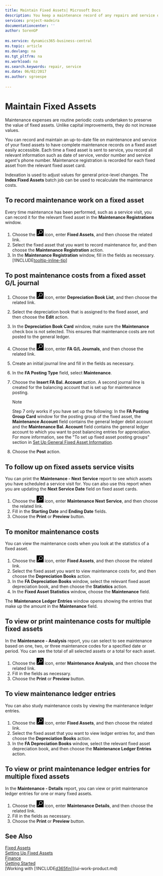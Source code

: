 ```yaml
---
title: Maintain Fixed Assets| Microsoft Docs
description: You keep a maintenance record of any repairs and service on a fixed asset.
services: project-madeira
documentationcenter: ''
author: SorenGP

ms.service: dynamics365-business-central
ms.topic: article
ms.devlang: na
ms.tgt_pltfrm: na
ms.workload: na
ms.search.keywords: repair, service
ms.date: 06/02/2017
ms.author: sgroespe

---
```

# Maintain Fixed Assets
Maintenance expenses are routine periodic costs undertaken to preserve the value of fixed assets. Unlike capital improvements, they do not increase values.

You can record and maintain an up-to-date file on maintenance and service of your fixed assets to have complete maintenance records on a fixed asset easily accessible. Each time a fixed asset is sent to service, you record all relevant information such as date of service, vendor number and service agent's phone number. Maintenance registration is recorded for each fixed asset from the relevant fixed asset card.

Indexation is used to adjust values for general price-level changes. The **Index Fixed Assets** batch job can be used to recalculate the maintenance costs.

## To record maintenance work on a fixed asset
Every time maintenance has been performed, such as a service visit, you can record it for the relevant fixed asset in the **Maintenance Registrations** window.  

1. Choose the ![Search for Page or Report](media/ui-search/search_small.png "Search for Page or Report icon") icon, enter **Fixed Assets**, and then choose the related link.  
2. Select the fixed asset that you want to record maintenance for, and then choose the **Maintenance Registration** action.
3. In the **Maintenance Registration** window, fill in the fields as necessary. [!INCLUDE[tooltip-inline-tip](includes/tooltip-inline-tip_md.md)]  

## To post maintenance costs from a fixed asset G/L journal
1. Choose the ![Search for Page or Report](media/ui-search/search_small.png "Search for Page or Report icon") icon, enter **Depreciation Book List**, and then choose the related link.  
2. Select the depreciation book that is assigned to the fixed asset, and then choose the **Edit** action.
3. In the **Depreciation Book Card** window, make sure the **Maintenance** check box is not selected. This ensures that maintenance costs are not posted to the general ledger.
4. Choose the ![Search for Page or Report](media/ui-search/search_small.png "Search for Page or Report icon") icon, enter **FA G/L Journals**, and then choose the related link.  
5. Create an initial journal line and fill in the fields as necessary.
6. In the **FA Posting Type** field, select **Maintenance**.
7. Choose the **Insert FA Bal. Account** action. A second journal line is created for the balancing account that is set up for maintenance posting.

    > [!NOTE]  
    >   Step 7 only works if you have set up the following: In the **FA Posting Group Card** window for the posting group of the fixed asset, the **Maintenance Account** field contains the general ledger debit account and the **Maintenance Bal. Account** field contains the general ledger account to which you want to post balancing entries for appreciation. For more information, see the "To set up fixed asset posting groups" section in [Set Up General Fixed Asset Information](fa-how-setup-general.md).
8. Choose the **Post** action.

## To follow up on fixed assets service visits
You can print the **Maintenance - Next Service** report to see which assets you have scheduled a service visit for. You can also use this report when you are updating the **Next Service Date** field on fixed asset cards.  

1. Choose the ![Search for Page or Report](media/ui-search/search_small.png "Search for Page or Report icon") icon, enter **Maintenance Next Service**, and then choose the related link.  
2. Fill in the **Starting Date** and **Ending Date** fields.  
3. Choose the **Print** or **Preview** button.

## To monitor maintenance costs
You can view the maintenance costs when you look at the statistics of a fixed asset.  

1. Choose the ![Search for Page or Report](media/ui-search/search_small.png "Search for Page or Report icon") icon, enter **Fixed Assets**, and then choose the related link.
2. Select the fixed asset you want to view maintenance costs for, and then choose the **Depreciation Books** action.
3. In the **FA Depreciation Books** window, select the relevant fixed asset depreciation book, and then choose the **Statistics** action.
4. In the **Fixed Asset Statistics** window, choose the **Maintenance** field.

The **Maintenance Ledger Entries** window opens showing the entries that make up the amount in the **Maintenance** field.

## To view or print maintenance costs for multiple fixed assets
In the **Maintenance - Analysis** report, you can select to see maintenance based on one, two, or three maintenance codes for a specified date or period. You can see the total of all selected assets or a total for each asset.

1. Choose the ![Search for Page or Report](media/ui-search/search_small.png "Search for Page or Report icon") icon, enter **Maintenance Analysis**, and then choose the related link.
2. Fill in the fields as necessary.
3. Choose the **Print** or **Preview** button.

## To view maintenance ledger entries
You can also study maintenance costs by viewing the maintenance ledger entries.  

1. Choose the ![Search for Page or Report](media/ui-search/search_small.png "Search for Page or Report icon") icon, enter **Fixed Assets**, and then choose the related link.
2. Select the fixed asset that you want to view ledger entries for, and then choose the **Depreciation Books** action.
3. In the **FA Depreciation Books** window, select the relevant fixed asset depreciation book, and then choose the **Maintenance Ledger Entries** action.

## To view or print maintenance ledger entries for multiple fixed assets
In the **Maintenance - Details** report, you can view or print maintenance ledger entries for one or many fixed assets.  

1. Choose the ![Search for Page or Report](media/ui-search/search_small.png "Search for Page or Report icon") icon, enter **Maintenance Details**, and then choose the related link.
2. Fill in the fields as necessary.
3. Choose the **Print** or **Preview** button.

## See Also
[Fixed Assets](fa-manage.md)  
[Setting Up Fixed Assets](fa-setup.md)  
[Finance](finance.md)  
[Getting Started](product-get-started.md)  
[Working with [!INCLUDE[d365fin](includes/d365fin_md.md)]](ui-work-product.md)
